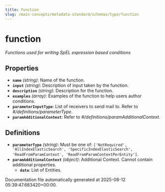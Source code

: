 ```yaml
---
title: function
slug: /main-concepts/metadata-standard/schemas/type/function
---
```


# function

*Functions used for writing SpEL expression based conditions*

## Properties

- **`name`** *(string)*: Name of the function.
- **`input`** *(string)*: Description of input taken by the function.
- **`description`** *(string)*: Description for the function.
- **`examples`** *(array)*: Examples of the function to help users author conditions.
- **`parameterInputType`**: List of receivers to send mail to. Refer to *#/definitions/parameterType*.
- **`paramAdditionalContext`**: Refer to *#/definitions/paramAdditionalContext*.
## Definitions

- **`parameterType`** *(string)*: Must be one of: `['NotRequired', 'AllIndexElasticSearch', 'SpecificIndexElasticSearch', 'ReadFromParamContext', 'ReadFromParamContextPerEntity']`.
- **`paramAdditionalContext`** *(object)*: Additional Context. Cannot contain additional properties.
  - **`data`**: List of Entities.


Documentation file automatically generated at 2025-08-12 05:39:47.683420+00:00.
